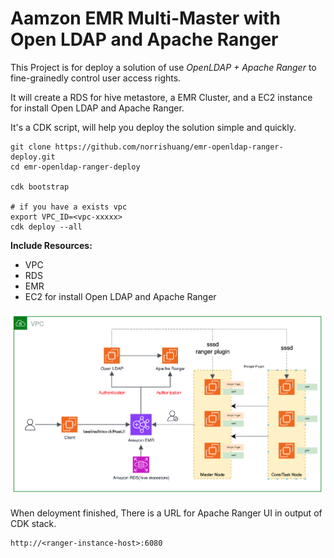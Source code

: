 # Aamzon EMR Multi-Master with Open LDAP and Apache Ranger

This Project is for deploy a solution of use *OpenLDAP + Apache Ranger* to fine-grainedly control user access rights.

It will create a RDS for hive metastore, a EMR Cluster, and a EC2 instance for install Open LDAP and Apache Ranger.

It's a CDK script, will help you deploy the solution simple and quickly.

```shell
git clone https://github.com/norrishuang/emr-openldap-ranger-deploy.git
cd emr-openldap-ranger-deploy

cdk bootstrap

# if you have a exists vpc
export VPC_ID=<vpc-xxxxx>
cdk deploy --all
```


**Include Resources:**
* VPC
* RDS
* EMR
* EC2 for install Open LDAP and Apache Ranger

![image](./images/architecture.png)

When deloyment finished, There is a URL for Apache Ranger UI in output of CDK stack.

```
http://<ranger-instance-host>:6080
```
